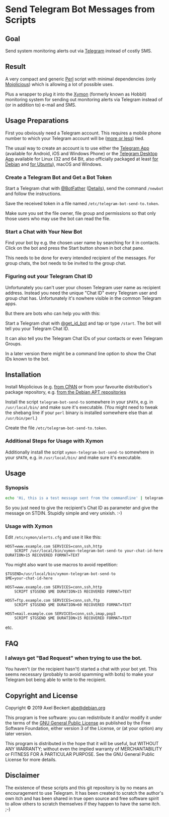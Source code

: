 Send Telegram Bot Messages from Scripts
=======================================

Goal
----

Send system monitoring alerts out via
[Telegram](https://www.telegram.org/) instead of costly SMS.

Result
------

A very compact and generic [Perl](https://www.perl.org/) script with
minimal dependencies (only [Mojolicious](https://mojolicio.us/)) which
is allowing a lot of possible uses.

Plus a wrapper to plug it into the [Xymon](https://www.xymon.com/)
(formerly known as Hobbit) monitoring system for sending out
monitoring alerts via Telegram instead of (or in addition to) e-mail
and SMS.

Usage Preparations
------------------

First you obviously need a Telegram account. This requires a mobile
phone number to which your Telegram account will be
([more or less](https://www.telegram.org/faq#q-how-do-i-change-my-phone-number))
tied.

The usual way to create an account is to use either the
[Telegram App](https://www.telegram.org/apps) (available for Android,
iOS and Windows Phone) or the
[Telegram Desktop App](https://desktop.telegram.org/) available for
Linux (32 and 64 Bit, also officially packaged at least
[for Debian](https://packages.debian.org/telegram-desktop) and
[for Ubuntu](https://packages.ubuntu.com/telegram-desktop)), macOS and
Windows.

### Create a Telegram Bot and Get a Bot Token

Start a Telegram chat with [@BotFather](https://t.me/botfather)
([Details](https://core.telegram.org/bots#3-how-do-i-create-a-bot)),
send the command `/newbot` and follow the instructions.

Save the received token in a file named
`/etc/telegram-bot-send-to.token`.

Make sure you set the file owner, file group and permissions so that
only those users who may use the bot can read the file.

### Start a Chat with Your New Bot

Find your bot by e.g. the chosen user name by searching for it in
contacts. Click on the bot and press the Start button shown in bot
chat pane.

This needs to be done for every intended recipient of the
messages. For group chats, the bot needs to be invited to the group
chat.

### Figuring out your Telegram Chat ID

Unfortunately you can't user your chosen Telegram user name as
recipient address. Instead you need the unique "Chat ID" every
Telegram user and group chat has. Unfortunately it's nowhere visible
in the common Telegram apps.

But there are bots who can help you with this:

Start a Telegram chat with
[@get_id_bot](https://t.me/get_id_bot) and tap or type
`/start`. The bot will tell you your Telegram Chat ID.

It can also tell you the Telegram Chat IDs of your contacts or even
Telegram Groups.

In a later version there might be a command line option to show the
Chat IDs known to the bot.

Installation
------------

Install Mojolicious
(e.g. [from CPAN](https://metacpan.org/release/Mojolicious) or from
your favourite distribution's package repository, e.g.
[from the Debian APT repositories](https://packages.debian.org/stable/libmojolicious-perl)

Install the script `telegram-bot-send-to` somewhere in your `$PATH`,
e.g. in `/usr/local/bin/` and make sure it's executable. (You might
need to tweak the shebang line if your `perl` binary is installed
somewhere else than at `/usr/bin/perl`.)

Create the file `/etc/telegram-bot-send-to.token`.

### Additional Steps for Usage with Xymon

Additionally install the script `xymon-telegram-bot-send-to` somewhere
in your `$PATH`, e.g. in `/usr/local/bin/` and make sure it's
executable.

Usage
-----

### Synopsis

```sh
echo 'Hi, this is a test message sent from the commandline' | telegram-bot-send-to your-chat-id-here
```

So you just need to give the recipient's Chat ID as parameter and give
the message on STDIN. Stupidly simple and very unixish. :-)

### Usage with Xymon

Edit `/etc/xymon/alerts.cfg` and use it like this:

```
HOST=www.example.com SERVICES=conn,ssh,http
	SCRIPT /usr/local/bin/xymon-telegram-bot-send-to your-chat-id-here DURATION>15 RECOVERED FORMAT=TEXT
```

You might also want to use macros to avoid repetition:

```
$TGSEND=/usr/local/bin/xymon-telegram-bot-send-to
$ME=your-chat-id-here

HOST=www.example.com SERVICES=conn,ssh,http
	SCRIPT $TGSEND $ME DURATION>15 RECOVERED FORMAT=TEXT

HOST=ftp.example.com SERVICES=conn,ssh,ftp
	SCRIPT $TGSEND $ME DURATION>60 RECOVERED FORMAT=TEXT

HOST=mail.example.com SERVICES=conn,ssh,imap,pop3
	SCRIPT $TGSEND $ME DURATION>15 RECOVERED FORMAT=TEXT
```

etc.

FAQ
---

### I always get "Bad Request" when trying to use the bot.

You haven't (or the recipient hasn't) started a chat with your bot
yet. This seems necessary (probably to avoid spamming with bots) to
make your Telegram bot being able to write to the recipient.

Copyright and License
---------------------

Copyright © 2019  Axel Beckert <abe@debian.org>

This program is free software: you can redistribute it and/or modify
it under the terms of the
[GNU General Public License](https://www.gnu.org/licenses/) as
published by the Free Software Foundation, either version 3 of the
License, or (at your option) any later version.

This program is distributed in the hope that it will be useful, but
WITHOUT ANY WARRANTY; without even the implied warranty of
MERCHANTABILITY or FITNESS FOR A PARTICULAR PURPOSE.  See the GNU
General Public License for more details.

Disclaimer
----------

The existence of these scripts and this git repository is by no means
an encouragement to use Telegram. It has been created to scratch the
author's own itch and has been shared in true open source and free
software spirit to allow others to scratch themselves if they happen
to have the same itch. ;-)
